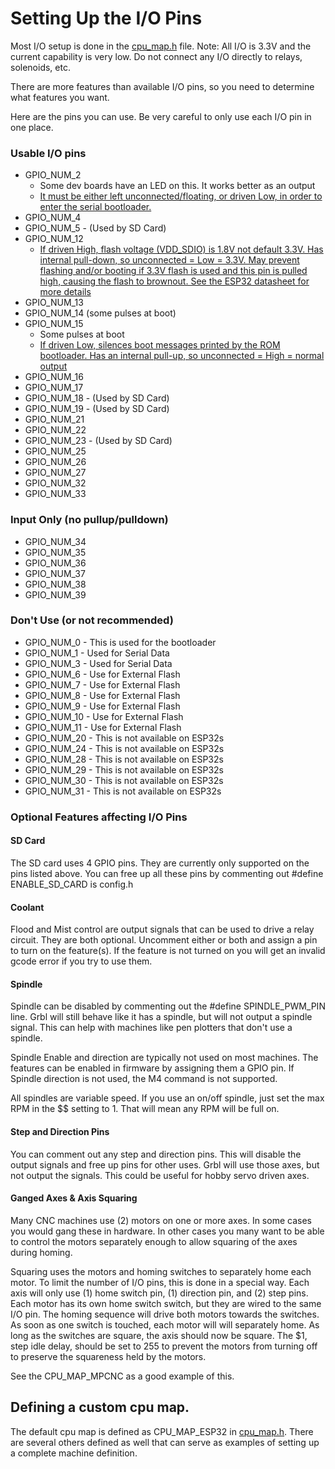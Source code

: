 # Setting Up the I/O Pins

Most I/O setup is done in the [cpu_map.h](https://github.com/bdring/Grbl_Esp32/blob/master/Grbl_Esp32/cpu_map.h) file. Note: All I/O is 3.3V and the current capability is very low. Do not connect any I/O directly to relays, solenoids, etc.

There are more features than available I/O pins, so you need to determine what features you want.

Here are the pins you can use. Be very careful to only use each I/O pin in one place.

### Usable I/O pins

- GPIO_NUM_2 
  - Some dev boards have an LED on this. It works better as an output
  - [It must be either left unconnected/floating, or driven Low, in order to enter the serial bootloader.]( https://github.com/espressif/esptool/wiki/ESP32-Boot-Mode-Selection)
- GPIO_NUM_4
- GPIO_NUM_5 -  (Used by SD Card)
- GPIO_NUM_12
    - [If driven High, flash voltage (VDD_SDIO) is 1.8V not default 3.3V. Has internal pull-down, so unconnected = Low = 3.3V. May prevent flashing and/or booting if 3.3V flash is used and this pin is pulled high, causing the flash to brownout. See the ESP32 datasheet for more details](https://github.com/espressif/esptool/wiki/ESP32-Boot-Mode-Selection)
- GPIO_NUM_13
- GPIO_NUM_14 (some pulses at boot)
- GPIO_NUM_15 
    - Some pulses at boot
    - [If driven Low, silences boot messages printed by the ROM bootloader. Has an internal pull-up, so unconnected = High = normal output](https://github.com/espressif/esptool/wiki/ESP32-Boot-Mode-Selection)
- GPIO_NUM_16
- GPIO_NUM_17
- GPIO_NUM_18 -  (Used by SD Card)
- GPIO_NUM_19 -  (Used by SD Card)
- GPIO_NUM_21
- GPIO_NUM_22
- GPIO_NUM_23 -  (Used by SD Card)
- GPIO_NUM_25
- GPIO_NUM_26
- GPIO_NUM_27
- GPIO_NUM_32
- GPIO_NUM_33

### Input Only (no pullup/pulldown)

- GPIO_NUM_34
- GPIO_NUM_35
- GPIO_NUM_36
- GPIO_NUM_37
- GPIO_NUM_38
- GPIO_NUM_39

### Don't Use (or not recommended)

- GPIO_NUM_0 - This is used for the bootloader
- GPIO_NUM_1 - Used for Serial Data
- GPIO_NUM_3 - Used for Serial Data
- GPIO_NUM_6 - Use for External Flash 
- GPIO_NUM_7 - Use for External Flash
- GPIO_NUM_8 - Use for External Flash
- GPIO_NUM_9 - Use for External Flash
- GPIO_NUM_10 - Use for External Flash
- GPIO_NUM_11 - Use for External Flash
- GPIO_NUM_20 - This is not available on ESP32s
- GPIO_NUM_24 - This is not available on ESP32s
- GPIO_NUM_28 - This is not available on ESP32s
- GPIO_NUM_29 - This is not available on ESP32s
- GPIO_NUM_30 - This is not available on ESP32s
- GPIO_NUM_31 - This is not available on ESP32s



### Optional Features affecting I/O Pins

#### SD Card

The SD card uses 4 GPIO pins. They are currently only supported on the pins listed above. You can free up all these pins by commenting out #define ENABLE_SD_CARD  is config.h

#### Coolant

Flood and Mist control are output signals that can be used to drive a relay circuit. They are both optional. Uncomment either or both and assign a pin to turn on the feature(s). If the feature is not turned on you will get an invalid gcode error if you try to use them. 

#### Spindle

Spindle can be disabled by commenting out the #define SPINDLE_PWM_PIN line. Grbl will still behave like it has a spindle, but will not output a spindle signal. This can help with machines like pen plotters that don't use a spindle.

Spindle Enable and direction are typically not used on most machines. The features can be enabled in firmware by assigning them a GPIO pin. If Spindle direction is not used, the M4 command is not supported.

All spindles are variable speed. If you use an on/off spindle, just set the max RPM in the $$ setting to 1. That will mean any RPM will be full on.

#### Step and Direction Pins

You can comment out any step and direction pins. This will disable the output signals and free up pins for other uses. Grbl will use those axes, but not output the signals. This could be useful for hobby servo driven axes.

#### Ganged Axes & Axis Squaring

Many CNC machines use (2) motors on one or more axes. In some cases you would gang these in hardware. In other cases you many want to be able to control the motors separately enough to allow squaring of the axes during homing.

Squaring uses the motors and homing switches to separately home each motor. To limit the number of I/O pins, this is done in a special way. Each axis will only use (1) home switch pin, (1) direction pin, and (2) step pins. Each motor has its own home switch switch, but they are wired to the same I/O pin. The homing sequence will drive both motors towards the switches. As soon as one switch is touched, each motor will will separately home. As long as the switches are square, the axis should now be square. The $1, step idle delay, should be set to 255 to prevent the motors from turning off to preserve the squareness held by the motors.

See the CPU_MAP_MPCNC as a good example of this.

## Defining a custom cpu map.

The default cpu map is defined as CPU_MAP_ESP32 in [cpu_map.h](https://github.com/bdring/Grbl_Esp32/blob/master/Grbl_Esp32/cpu_map.h). There are several others defined as well that can serve as examples of setting up a complete machine definition. 









